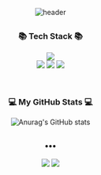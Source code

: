 
<div align=center>
  
![header](https://capsule-render.vercel.app/api?type=waving&color=gradient&customColorList=0,2,2,5,30&height=190&section=header&text=kimnoca✌️&fontSize=70)
##
  <h3>📚 Tech Stack 📚</h3>
    


<img src="https://img.shields.io/badge/JavaScript-F7DF1E?style=flat-square&logo=JavaScript&logoColor=white"/></a><br>
<img src="https://img.shields.io/badge/Java-007396?style=flat-square&logo=Java&logoColor=white"/></a>
<img src="https://img.shields.io/badge/Python-3776AB?style=flat-square&logo=python&logoColor=white"/></a>
<img src="https://img.shields.io/badge/Django-092E20?style=flat-square&logo=django&logoColor=white"/></a>


<br>

<h3>💻 My GitHub Stats 💻</h3>


![Anurag's GitHub stats](https://github-readme-stats.vercel.app/api?username=kimnoca&show_icons=true&)<br>
##
<h3>•••</h3>
<a href="https://velog.io/@kimnoca"><img src="https://img.shields.io/badge/TechBlog-20C997?style=flat-square&logo=Velog&logoColor=white"/></a>
<a href="https://www.instagram.com/kimnoca_/"><img src="https://img.shields.io/badge/Instagram-E4405F?style=flat-square&logo=Instagram&logoColor=white"/></a><br><br>
